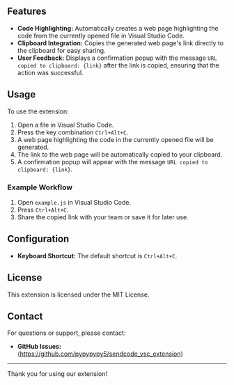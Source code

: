 ## Features
- **Code Highlighting:** Automatically creates a web page highlighting the code from the currently opened file in Visual Studio Code.
- **Clipboard Integration:** Copies the generated web page's link directly to the clipboard for easy sharing.
- **User Feedback:** Displays a confirmation popup with the message `URL copied to clipboard: {link}` after the link is copied, ensuring that the action was successful.


## Usage
To use the extension:

1. Open a file in Visual Studio Code.
2. Press the key combination `Ctrl+Alt+C`.
3. A web page highlighting the code in the currently opened file will be generated.
4. The link to the web page will be automatically copied to your clipboard.
5. A confirmation popup will appear with the message `URL copied to clipboard: {link}`.

### Example Workflow
1. Open `example.js` in Visual Studio Code.
2. Press `Ctrl+Alt+C`.
3. Share the copied link with your team or save it for later use.

## Configuration
- **Keyboard Shortcut:** The default shortcut is `Ctrl+Alt+C`.

## License
This extension is licensed under the MIT License.

## Contact
For questions or support, please contact:
- **GitHub Issues:** (https://github.com/pypypypy5/sendcode_vsc_extension)

---
Thank you for using our extension!

